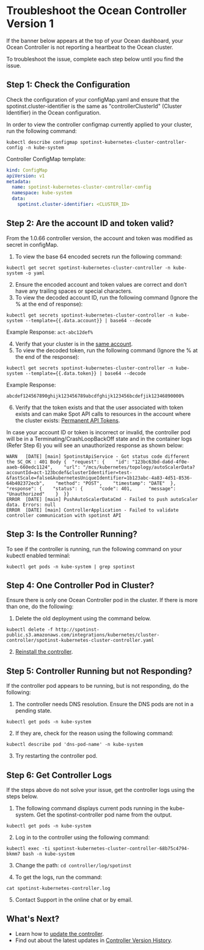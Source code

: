 # Troubleshoot the Ocean Controller Version 1

If the banner below appears at the top of your Ocean dashboard, your Ocean Controller is not reporting a heartbeat to the Ocean cluster.

To troubleshoot the issue, complete each step below until you find the issue.

## Step 1: Check the Configuration

Check the configuration of your configMap.yaml and ensure that the spotinst.cluster-identifier is the same as "controllerClusterId" (Cluster Identifier) in the Ocean configuration.

In order to view the controller configmap currently applied to your cluster, run the following command:

`kubectl describe configmap spotinst-kubernetes-cluster-controller-config -n kube-system`

Controller ConfigMap template:

```yaml
kind: ConfigMap
apiVersion: v1
metadata:
  name: spotinst-kubernetes-cluster-controller-config
  namespace: kube-system
  data:
    spotinst.cluster-identifier: <CLUSTER_ID>
```

## Step 2: Are the account ID and token valid?

From the 1.0.66 controller version, the account and token was modified as secret in configMap.

1. To view the base 64 encoded secrets run the following command:

`kubectl get secret spotinst-kubernetes-cluster-controller -n kube-system -o yaml`

2. Ensure the encoded account and token values are correct and don’t have any trailing spaces or special characters.
3. To view the decoded account ID, run the following command (Ignore the % at the end of response):

`kubectl get secrets spotinst-kubernetes-cluster-controller -n kube-system --template={{.data.account}} | base64 --decode`

Example Response: `act-abc12def%`

4. Verify that your cluster is in the [same account](https://console.spotinst.com/settings/v2/organization/accounts).
5. To view the decoded token, run the following command (Ignore the % at the end of the response):

`kubectl get secrets spotinst-kubernetes-cluster-controller -n kube-system --template={{.data.token}} | base64 --decode`

Example Response:

`abcdef124567890ghijk123456789abcdfghijk123456bcdefjik12346890000%`

6. Verify that the token exists and that the user associated with token exists and can make Spot API calls to resources in the account where the cluster exists:
   [Permanent API Tokens](https://console.spotinst.com/settings/v2/tokens/permanent).

In case your account ID or token is incorrect or invalid, the controller pod will be in a Terminating/CrashLoopBackOff state and in the container logs (Refer Step 6) you will see an unauthorized response as shown below:

```
WARN   [DATE] [main] SpotinstApiService - Got status code different the SC_OK : 401 Body {  "request": {    "id": "123bc63bd-da6d-4f0e-aaeb-660edc1124",    "url": "/mcs/kubernetes/topology/autoScalerData?accountId=act-123bcdef&clusterIdentifier=test-&fastScale=false&kubernetesUniqueIdentifier=1b123abc-4a83-4d51-8536-64b402372ecb",    "method": "POST",    "timestamp": "DATE"  },  "response": {    "status": {      "code": 401,      "message": "Unauthorized"    }  }}
ERROR  [DATE] [main] PushAutoScalerDataCmd - Failed to push autoScaler data. Errors: null
ERROR  [DATE] [main] ControllerApplication - Failed to validate controller communication with spotinst API
```

## Step 3: Is the Controller Running?

To see if the controller is running, run the following command on your kubectl enabled terminal:

`kubectl get pods -n kube-system | grep spotinst`

## Step 4: One Controller Pod in Cluster?

Ensure there is only one Ocean Controller pod in the cluster. If there is more than one, do the following:

1. Delete the old deployment using the command below.

`kubectl delete -f http://spotinst-public.s3.amazonaws.com/integrations/kubernetes/cluster-controller/spotinst-kubernetes-cluster-controller.yaml`

2. [Reinstall the controller](ocean/tutorials/spot-kubernetes-controller/).

## Step 5: Controller Running but not Responding?

If the controller pod appears to be running, but is not responding, do the following:

1. The controller needs DNS resolution. Ensure the DNS pods are not in a pending state.

`kubectl get pods -n kube-system`

2. If they are, check for the reason using the following command:

`kubectl describe pod 'dns-pod-name' -n kube-system`

3. Try restarting the controller pod.

## Step 6: Get Controller Logs

If the steps above do not solve your issue, get the controller logs using the steps below.

1. The following command displays current pods running in the kube-system. Get the spotinst-controller pod name from the output.

`kubectl get pods -n kube-system`

2. Log in to the controller using the following command:

`kubectl exec -ti spotinst-kubernetes-cluster-controller-68b75c4794-bkmm7 bash -n kube-system`

3. Change the path: `cd controller/log/spotinst`

4. To get the logs, run the command:

`cat spotinst-kubernetes-controller.log`

5. Contact Support in the online chat or by email.

## What's Next?

- Learn how to [update the controller](ocean/tutorials/spot-kubernetes-controller/update-controller).
- Find out about the latest updates in [Controller Version History](ocean/tutorials/spot-kubernetes-controller/controller-version-history).
